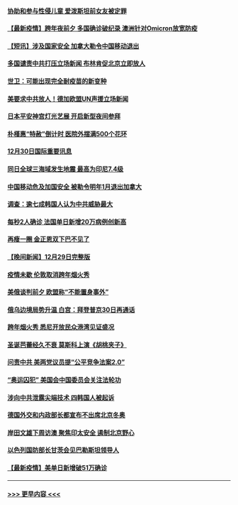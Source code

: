 #### [协助和参与性侵儿童 爱泼斯坦前女友被定罪](../pages/prog202/a103307555.md?t=12310201) 
#### [【最新疫情】跨年夜前夕 多国确诊破纪录 澳洲针对Omicron放宽防疫](../pages/prog202/a103307514.md?t=12310201) 
#### [【短讯】涉及国家安全 加拿大勒令中国移动退出](../pages/prog202/a103307497.md?t=12310201) 
#### [多国谴责中共打压立场新闻 布林肯促北京立即放人](../pages/prog202/a103307473.md?t=12310201) 
#### [世卫：可能出现完全耐疫苗的新变种](../pages/prog202/a103306914.md?t=12310201) 
#### [美要求中共放人！德加欧盟UN声援立场新闻](../pages/prog202/a103306865.md?t=12310201) 
#### [日本平安神宫灯光艺展 开启新型夜间参拜](../pages/prog202/a103306858.md?t=12310201) 
#### [朴槿惠“特赦”倒计时 医院外摆满500个花环](../pages/prog202/a103306880.md?t=12310201) 
#### [12月30日国际重要讯息](../pages/prog202/a103306852.md?t=12310201) 
#### [同日全球三海域发生地震 最高为印尼7.4级](../pages/prog202/a103306790.md?t=12310201) 
#### [中国移动危及加国安全 被勒令明年1月退出加拿大](../pages/prog202/a103306816.md?t=12310201) 
#### [调查：逾七成韩国人认为中共威胁最大](../pages/prog202/a103306785.md?t=12310201) 
#### [每秒2人确诊 法国单日新增20万病例创新高](../pages/prog202/a103306694.md?t=12310201) 
#### [再瘦一圈 金正恩双下巴不见了](../pages/prog202/a103306683.md?t=12310201) 
#### [【晚间新闻】12月29日完整版](../pages/prog202/a103306559.md?t=12310201) 
#### [疫情未歇 伦敦取消跨年烟火秀](../pages/prog202/a103306668.md?t=12310201) 
#### [美俄谈判前夕 欧盟称“不能置身事外”](../pages/prog202/a103306644.md?t=12310201) 
#### [俄乌边境局势升温 白宫：拜登普京30日再通话](../pages/prog202/a103306391.md?t=12310201) 
#### [跨年烟火秀 悉尼开放民众港湾见证盛况](../pages/prog202/a103306534.md?t=12310201) 
#### [圣诞芭蕾经久不衰 莫斯科上演《胡桃夹子》](../pages/prog202/a103306352.md?t=12310201) 
#### [问责中共 美两党议员提“公平竞争法案2.0”](../pages/prog202/a103306376.md?t=12310201) 
#### [“奥运囚犯” 美国会中国委员会关注法轮功](../pages/prog202/a103306335.md?t=12310201) 
#### [涉向中共泄露尖端技术 四韩国人被起诉](../pages/prog202/a103306202.md?t=12310201) 
#### [德国外交和内政部长都宣布不出席北京冬奥](../pages/prog202/a103306250.md?t=12310201) 
#### [岸田文雄下周访澳 聚焦印太安全 遏制北京野心](../pages/prog202/a103306089.md?t=12310201) 
#### [以色列国防部长甘茨会见巴勒斯坦领导人](../pages/prog202/a103306026.md?t=12310201) 
#### [【最新疫情】美单日新增破51万确诊](../pages/prog202/a103306084.md?t=12310201) 

----
#### [ >>> 更早内容 <<< ](../indexes/prog202-earlier.md)
